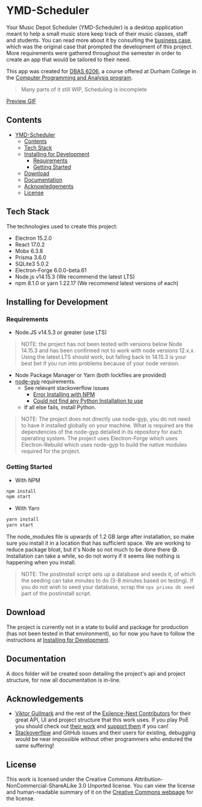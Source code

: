 # YMD-Scheduler

Your Music Depot Scheduler (YMD-Scheduler) is a desktop application meant to help a small music store keep track of their music classes, staff and students. You can read more about it by consulting the [business case](https://github.com/DC-RSingh/YMD-Scheduler/blob/main/CASE.md), which was the original case that prompted
the development of this project. More requirements were gathered throughout the semester in order to create an app that would be tailored to their need.

This app was created for [DBAS 6206](https://durhamcollege.ca/programs-and-courses/courses?subj_code_in=DBAS&crse_numb_in=6206&semester_in=SEM5), a course offered at Durham College in the [Computer Programming and Analysis program](https://durhamcollege.ca/programs/computer-programming-analyst-three-year).

> Many parts of it still WIP, Scheduling is incomplete

[Preview GIF](https://i.imgur.com/NWDqOGi.mp4)

## Contents

- [YMD-Scheduler](#ymd-scheduler)
  - [Contents](#contents)
  - [Tech Stack](#tech-stack)
  - [Installing for Development](#installing-for-development)
    - [Requirements](#requirements)
    - [Getting Started](#getting-started)
  - [Download](#download)
  - [Documentation](#documentation)
  - [Acknowledgements](#acknowledgements)
  - [License](#license)

## Tech Stack

The technologies used to create this project:

- Electron 15.2.0
- React 17.0.2
- Mobx 6.3.8
- Prisma 3.6.0
- SQLite3 5.0.2
- Electron-Forge 6.0.0-beta.61
- Node.js v14.15.3 (We recommend the latest LTS)
- npm 8.1.0 or yarn 1.22.17 (We recommend latest versions of each)

## Installing for Development

### Requirements

- Node.JS v14.5.3 or greater (use LTS)

> NOTE: the project has not been tested with versions below Node 14.15.3 and has been confirmed not to work with node versions 12.x.x. Using the latest LTS should work, but falling back to 14.15.3 is your best bet if you run into problems because of your node version.

- Node Package Manager or Yarn (both lockfiles are provided)
- [node-gyp](https://github.com/nodejs/node-gyp) requirements.
  - See relevant stackoverflow issues
    - [Error Installing with NPM](https://stackoverflow.com/questions/21365714/nodejs-error-installing-with-npm)
    - [Could not find any Python Installation to use](https://stackoverflow.com/questions/59470406/how-to-solve-could-not-find-any-python-installation-to-use-with-docker-node-al)
  - If all else fails, install Python.

> NOTE: The project does not directly use node-gyp, you do not need to have it installed globally on your machine. What is required are the dependencies of the node-gyp detailed in its repository for each operating system. The project uses Electron-Forge which uses Electron-Rebuild which uses node-gyp to build the native modules required for the project.

### Getting Started

- With NPM

```bash
npm install
npm start
```

- With Yarn

```bash
yarn install
yarn start
```

The node_modules file is upwards of 1.2 GB large after installation, so make sure you install it in a location that has sufficient space. We are working to reduce package bloat, but it's Node so not much to be done there 😅. Installation can take a while, so do not worry if it seems like nothing is happening when you install.

> NOTE: The postinstall script sets up a database and seeds it, of which the seeding can take minutes to do (3-8 minutes based on testing). If you do not wish to seed your database, scrap the `npx prisma db seed` part of the postinstall script.

## Download

The project is currently not in a state to build and package for production (has not been tested in that environment), so for now
you have to follow the instructions at [Installing for Development](#installing-for-development).

## Documentation

A docs folder will be created soon detailing the project's api and project structure, for now all documentation is in-line.

## Acknowledgements

- [Viktor Gullmark](https://github.com/viktorgullmark) and the rest of the [Exilence-Next Contributors](https://github.com/viktorgullmark/exilence-next/graphs/contributors) for their great API, UI and project structure that this work uses. If you play PoE you should check out [their work](https://github.com/viktorgullmark/exilence-next) and [support them](https://www.patreon.com/exilence) if you can!
- [Stackoverflow](https://stackoverflow.com/) and GitHub issues  and their users for existing, debugging would be near impossible without other programmers who endured the same suffering!

## License

This work is licensed under the Creative Commons Attribution-NonCommercial-ShareALike 3.0 Unported license. You can view the license and human-readable summary of it on the [Creative Commons webpage](https://creativecommons.org/licenses/by-nc-sa/3.0/) for the license.
